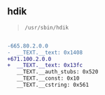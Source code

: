 ## hdik

> `/usr/sbin/hdik`

```diff

-665.80.2.0.0
-  __TEXT.__text: 0x1408
+671.100.2.0.0
+  __TEXT.__text: 0x13fc
   __TEXT.__auth_stubs: 0x520
   __TEXT.__const: 0x10
   __TEXT.__cstring: 0x561

```
